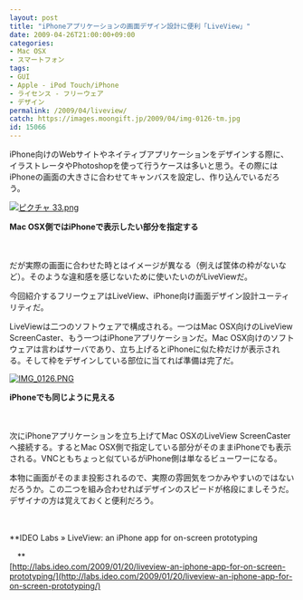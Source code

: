 ```yaml
---
layout: post
title: "iPhoneアプリケーションの画面デザイン設計に便利「LiveView」"
date: 2009-04-26T21:00:00+09:00
categories:
- Mac OSX
- スマートフォン
tags: 
- GUI
- Apple - iPod Touch/iPhone
- ライセンス - フリーウェア
- デザイン
permalink: /2009/04/liveview/
catch: https://images.moongift.jp/2009/04/img-0126-tm.jpg
id: 15066
---
```

iPhone向けのWebサイトやネイティブアプリケーションをデザインする際に、イラストレータやPhotoshopを使って行うケースは多いと思う。その際にはiPhoneの画面の大きさに合わせてキャンバスを設定し、作り込んでいるだろう。

  

[![ピクチャ 33.png](https://images.moongift.jp/2009/04/33-tm2.jpg)](https://images.moongift.jp/2009/04/332.png)  
  
**Mac OSX側ではiPhoneで表示したい部分を指定する**

  

　

  

だが実際の画面に合わせた時とはイメージが異なる（例えば筐体の枠がないなど）。そのような違和感を感じないために使いたいのがLiveViewだ。

  

今回紹介するフリーウェアはLiveView、iPhone向け画面デザイン設計ユーティリティだ。

  
<!--more-->

LiveViewは二つのソフトウェアで構成される。一つはMac OSX向けのLiveView ScreenCaster、もう一つはiPhoneアプリケーションだ。Mac OSX向けのソフトウェアは言わばサーバであり、立ち上げるとiPhoneに似た枠だけが表示される。そして枠をデザインしている部位に当てれば準備は完了だ。

  

[![IMG_0126.PNG](https://images.moongift.jp/2009/04/img-0126-tm.jpg)](https://images.moongift.jp/2009/04/img-0126.png)  
  
**iPhoneでも同じように見える**

  

　

  

次にiPhoneアプリケーションを立ち上げてMac OSXのLiveView ScreenCasterへ接続する。するとMac OSX側で指定している部分がそのままiPhoneでも表示される。VNCともちょっと似ているがiPhone側は単なるビューワーになる。

  

本物に画面がそのまま投影されるので、実際の雰囲気をつかみやすいのではないだろうか。この二つを組み合わせればデザインのスピードが格段にましそうだ。デザイナの方は覚えておくと便利だろう。

  

　

  

**IDEO Labs » LiveView: an iPhone app for on-screen prototyping  
  
　**  
  [http://labs.ideo.com/2009/01/20/liveview-an-iphone-app-for-on-screen-prototyping/](http://labs.ideo.com/2009/01/20/liveview-an-iphone-app-for-on-screen-prototyping/)

  
